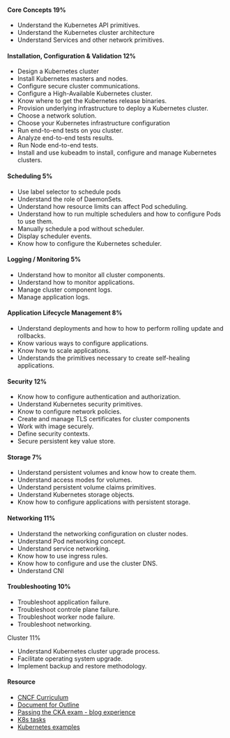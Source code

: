 #### Core Concepts 19%
  * Understand the Kubernetes API primitives.
  * Understand the Kubernetes cluster architecture
  * Understand Services and other network primitives.

#### Installation, Configuration & Validation 12%
  * Design a Kubernetes cluster
  * Install Kubernetes masters and nodes.
  * Configure secure cluster communications.
  * Configure a High-Available Kubernetes cluster.
  * Know where to get the Kubernetes release binaries.
  * Provision underlying infrastructure to deploy a Kubernetes cluster.
  * Choose a network solution.
  * Choose your Kubernetes infrastructure configuration
  * Run end-to-end tests on you cluster.
  * Analyze end-to-end tests results.
  * Run Node end-to-end tests.
  * Install and use kubeadm to install, configure and manage Kubernetes clusters.

#### Scheduling 5%
  * Use label selector to schedule pods
  * Understand the role of DaemonSets.
  * Understand how resource limits can affect Pod scheduling.
  * Understand how to run multiple schedulers and how to configure Pods to use them.
  * Manually schedule a pod without scheduler.
  * Display scheduler events.
  * Know how to configure the Kubernetes scheduler.

#### Logging / Monitoring 5%
  * Understand how to monitor all cluster components.
  * Understand how to monitor applications.
  * Manage cluster component logs.
  * Manage application logs.

#### Application Lifecycle Management 8%
  * Understand deployments and how to how to perform rolling update and rollbacks.
  * Know various ways to configure applications.
  * Know how to scale applications.
  * Understands the primitives necessary to create self-healing applications.

#### Security 12%
  * Know how to configure authentication and authorization.
  * Understand Kubernetes security primitives.
  * Know to configure network policies.
  * Create and manage TLS certificates for cluster components
  * Work with image securely.
  * Define security contexts.
  * Secure persistent key value store.

#### Storage 7%
  * Understand persistent volumes and know how to create them.
  * Understand access modes for volumes.
  * Understand persistent volume claims primitives.
  * Understand Kubernetes storage objects.
  * Know how to configure applications with persistent storage.

#### Networking 11%
  * Understand the networking configuration on cluster nodes.
  * Understand Pod networking concept.
  * Understand service networking.
  * Know how to use ingress rules.
  * Know how to configure and use the cluster DNS.
  * Understand CNI

####  Troubleshooting 10% 
  * Troubleshoot application failure.
  * Troubleshoot controle plane failure.
  * Troubleshoot worker node failure.
  * Troubleshoot networking.

Cluster 11%
  * Understand Kubernetes cluster upgrade process.
  * Facilitate operating system upgrade.
  * Implement backup and restore methodology.


#### Resource
  * [CNCF Curriculum](https://github.com/cncf/curriculum)
  * [Document for Outline](https://github.com/nikovirtala/Certified-Kubernetes-Administrator-CKA/blob/master/CURRICULUM.md)
  * [Passing the CKA exam - blog experience](https://medium.com/@ContinoHQ/the-ultimate-guide-to-passing-the-cka-exam-1ee8c0fd44cd)
  * [K8s tasks](https://kubernetes.io/docs/tasks/)
  * [Kubernetes examples](https://github.com/kubernetes/examples)
